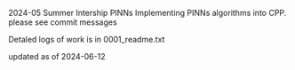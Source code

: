 2024-05
Summer Intership
PINNs
Implementing PINNs algorithms into CPP.
please see commit messages

Detaled logs of work is in 0001_readme.txt

updated as of 2024-06-12

